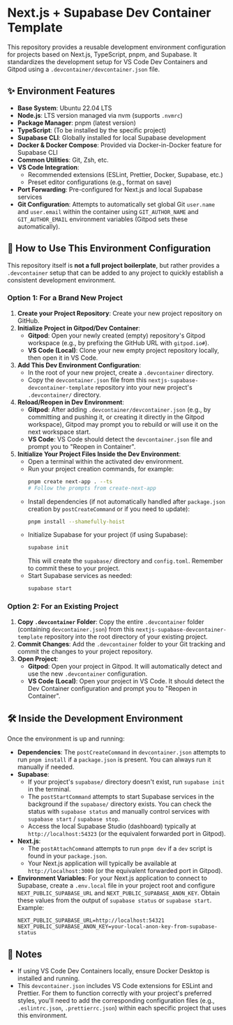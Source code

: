 # Next.js + Supabase Dev Container Template

This repository provides a reusable development environment configuration for projects based on Next.js, TypeScript, pnpm, and Supabase. It standardizes the development setup for VS Code Dev Containers and Gitpod using a `.devcontainer/devcontainer.json` file.

## ✨ Environment Features

* **Base System**: Ubuntu 22.04 LTS
* **Node.js**: LTS version managed via nvm (supports `.nvmrc`)
* **Package Manager**: pnpm (latest version)
* **TypeScript**: (To be installed by the specific project)
* **Supabase CLI**: Globally installed for local Supabase development
* **Docker & Docker Compose**: Provided via Docker-in-Docker feature for Supabase CLI
* **Common Utilities**: Git, Zsh, etc.
* **VS Code Integration**:
    * Recommended extensions (ESLint, Prettier, Docker, Supabase, etc.)
    * Preset editor configurations (e.g., format on save)
* **Port Forwarding**: Pre-configured for Next.js and local Supabase services
* **Git Configuration**: Attempts to automatically set global Git `user.name` and `user.email` within the container using `GIT_AUTHOR_NAME` and `GIT_AUTHOR_EMAIL` environment variables (Gitpod sets these automatically).

## 🚀 How to Use This Environment Configuration

This repository itself is **not a full project boilerplate**, but rather provides a `.devcontainer` setup that can be added to any project to quickly establish a consistent development environment.

### Option 1: For a Brand New Project

1.  **Create your Project Repository**: Create your new project repository on GitHub.
2.  **Initialize Project in Gitpod/Dev Container**:
    * **Gitpod**: Open your newly created (empty) repository's Gitpod workspace (e.g., by prefixing the GitHub URL with `gitpod.io#`).
    * **VS Code (Local)**: Clone your new empty project repository locally, then open it in VS Code.
3.  **Add This Dev Environment Configuration**:
    * In the root of your new project, create a `.devcontainer` directory.
    * Copy the `devcontainer.json` file from this `nextjs-supabase-devcontainer-template` repository into your new project's `.devcontainer/` directory.
4.  **Reload/Reopen in Dev Environment**:
    * **Gitpod**: After adding `.devcontainer/devcontainer.json` (e.g., by committing and pushing it, or creating it directly in the Gitpod workspace), Gitpod may prompt you to rebuild or will use it on the next workspace start.
    * **VS Code**: VS Code should detect the `devcontainer.json` file and prompt you to "Reopen in Container".
5.  **Initialize Your Project Files Inside the Dev Environment**:
    * Open a terminal within the activated dev environment.
    * Run your project creation commands, for example:
        ```bash
        pnpm create next-app . --ts
        # Follow the prompts from create-next-app
        ```
    * Install dependencies (if not automatically handled after `package.json` creation by `postCreateCommand` or if you need to update):
        ```bash
        pnpm install --shamefully-hoist
        ```
    * Initialize Supabase for your project (if using Supabase):
        ```bash
        supabase init
        ```
        This will create the `supabase/` directory and `config.toml`. Remember to commit these to your project.
    * Start Supabase services as needed:
        ```bash
        supabase start
        ```

### Option 2: For an Existing Project

1.  **Copy `.devcontainer` Folder**: Copy the entire `.devcontainer` folder (containing `devcontainer.json`) from this `nextjs-supabase-devcontainer-template` repository into the root directory of your existing project.
2.  **Commit Changes**: Add the `.devcontainer` folder to your Git tracking and commit the changes to your project repository.
3.  **Open Project**:
    * **Gitpod**: Open your project in Gitpod. It will automatically detect and use the new `.devcontainer` configuration.
    * **VS Code (Local)**: Open your project in VS Code. It should detect the Dev Container configuration and prompt you to "Reopen in Container".

## 🛠️ Inside the Development Environment

Once the environment is up and running:

* **Dependencies**: The `postCreateCommand` in `devcontainer.json` attempts to run `pnpm install` if a `package.json` is present. You can always run it manually if needed.
* **Supabase**:
    * If your project's `supabase/` directory doesn't exist, run `supabase init` in the terminal.
    * The `postStartCommand` attempts to start Supabase services in the background if the `supabase/` directory exists. You can check the status with `supabase status` and manually control services with `supabase start` / `supabase stop`.
    * Access the local Supabase Studio (dashboard) typically at `http://localhost:54323` (or the equivalent forwarded port in Gitpod).
* **Next.js**:
    * The `postAttachCommand` attempts to run `pnpm dev` if a `dev` script is found in your `package.json`.
    * Your Next.js application will typically be available at `http://localhost:3000` (or the equivalent forwarded port in Gitpod).
* **Environment Variables**: For your Next.js application to connect to Supabase, create a `.env.local` file in your project root and configure `NEXT_PUBLIC_SUPABASE_URL` and `NEXT_PUBLIC_SUPABASE_ANON_KEY`. Obtain these values from the output of `supabase status` or `supabase start`. Example:
    ```env
    NEXT_PUBLIC_SUPABASE_URL=http://localhost:54321
    NEXT_PUBLIC_SUPABASE_ANON_KEY=your-local-anon-key-from-supabase-status
    ```

## 📝 Notes

* If using VS Code Dev Containers locally, ensure Docker Desktop is installed and running.
* This `devcontainer.json` includes VS Code extensions for ESLint and Prettier. For them to function correctly with your project's preferred styles, you'll need to add the corresponding configuration files (e.g., `.eslintrc.json`, `.prettierrc.json`) within each specific project that uses this environment.